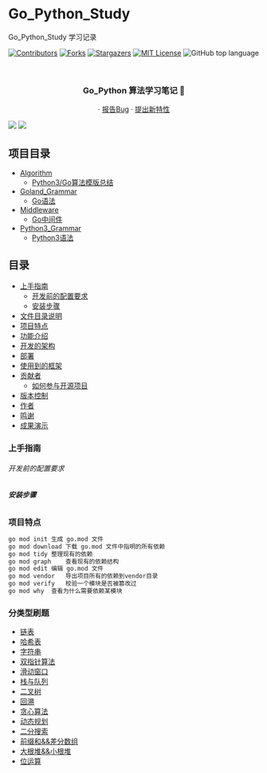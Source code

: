 # Go_Python_Study

Go_Python_Study 学习记录

<!-- PROJECT SHIELDS -->

[![Contributors][contributors-shield]][contributors-url]
[![Forks][forks-shield]][forks-url]
[![Stargazers][stars-shield]][stars-url]
[![MIT License][license-shield]][license-url]
![GitHub top language](https://img.shields.io/github/languages/top/hakusai22/Go_Python_Study?style=for-the-badge)

<!-- PROJECT LOGO -->
<br />



<p align="center">
    <a href="https://github.com/hakusai22/Go_Python_Study/">
    </a>
    <h3 align="center">Go_Python 算法学习笔记 🔞</h3>
  <p align="center">
    ·
    <a href="https://github.com/hakusai22/Go_Python_Study/issues">报告Bug</a>
    ·
    <a href="https://github.com/hakusai22/Go_Python_Study/issues">提出新特性</a>
  </p>


<img src="https://fastly.jsdelivr.net/gh/hakusai22/Go_Python_Study/al.png"/>
<img src="https://fastly.jsdelivr.net/gh/hakusai22/Go_Python_Study/code_language.png"/>

<!-- links -->

[your-project-path]:hakusai22/Go_Python_Study

[contributors-shield]: https://img.shields.io/github/contributors/hakusai22/Go_Python_Study.svg?style=for-the-badge

[contributors-url]: https://github.com/hakusai22/Go_Python_Study/graphs/contributors

[forks-shield]: https://img.shields.io/github/forks/hakusai22/Go_Python_Study.svg?style=for-the-badge

[forks-url]: https://github.com/hakusai22/Go_Python_Study/network/members

[stars-shield]: https://img.shields.io/github/stars/hakusai22/Go_Python_Study.svg?style=for-the-badge

[stars-url]: https://github.com/hakusai22/Go_Python_Study/stargazers

[issues-shield]: https://img.shields.io/github/issues/hakusai22/Go_Python_Study.svg?style=for-the-badge

[issues-url]: https://img.shields.io/github/issues/hakusai22/Go_Python_Study.svg

[license-shield]: https://img.shields.io/github/license/hakusai22/Go_Python_Study.svg?style=for-the-badge

[license-url]: https://github.com/hakusai22/Go_Python_Study/blob/master/LICENSE

[linkedin-shield]: https://img.shields.io/badge/-LinkedIn-black.svg?style=for-the-badge&logo=linkedin&colorB=555

[linkedin-url]: https://linkedin.com/in/xxxx

## 项目目录
- [Algorithm](#Algorithm)
  - [Python3/Go算法模版总结](#算法模版总结)
- [Goland_Grammar](#Goland_Grammar)
  - [Go语法](#Go语法)
- [Middleware](#Middleware)
  - [Go中间件](#Go中间件)
- [Python3_Grammar](#Python3_Grammar)
  - [Python3语法](#Python3语法)

## 目录

- [上手指南](#上手指南)
    - [开发前的配置要求](#开发前的配置要求)
    - [安装步骤](#安装步骤)
- [文件目录说明](#文件目录说明)
- [项目特点](#项目特点)
- [功能介绍](#功能介绍)
- [开发的架构](#开发的架构)
- [部署](#部署)
- [使用到的框架](#使用到的框架)
- [贡献者](#贡献者)
    - [如何参与开源项目](#如何参与开源项目)
- [版本控制](#版本控制)
- [作者](#作者)
- [鸣谢](#鸣谢)
- [成果演示](#成果演示)

### 上手指南

###### 开发前的配置要求

###### **安装步骤**

### 项目特点


```bash
go mod init	生成 go.mod 文件
go mod download	下载 go.mod 文件中指明的所有依赖
go mod tidy	整理现有的依赖
go mod graph	查看现有的依赖结构
go mod edit	编辑 go.mod 文件
go mod vendor	导出项目所有的依赖到vendor目录
go mod verify	校验一个模块是否被篡改过
go mod why	查看为什么需要依赖某模块
```

### 分类型刷题
- [链表](Algorithm/Algorithm_Questions_By_Tags/Data_Structure/Linked_List)
- [哈希表](Algorithm/Algorithm_Questions_By_Tags/Data_Structure/Hash_Table)
- [字符串](https://github.com/hakusai22/Go_Python_Study#字符串)
- [双指针算法](Algorithm/Algorithm_Questions_By_Tags/Data_Structure/Two_Pointer)
- [滑动窗口](Algorithm/Algorithm_Questions_By_Tags/Data_Structure/Sliding_Window)
- [栈与队列](https://github.com/hakusai22/Go_Python_Study#栈与队列)
- [二叉树](Algorithm/Algorithm_Questions_By_Tags/Data_Structure/Binary_Tree)
- [回溯](https://github.com/hakusai22/Go_Python_Study#回溯)
- [贪心算法](https://github.com/hakusai22/Go_Python_Study#贪心算法)
- [动态规划](Algorithm/Algorithm_Questions_By_Tags/Dynamic_Programming)
- [二分搜索](Algorithm/Algorithm_Questions_By_Tags/Data_Structure/Binary_Search/二分查找.md)
- [前缀和&&差分数组](Algorithm/Algorithm_Questions_By_Tags/Data_Structure/Prefix_Sum/前缀和.md)
- [大根堆&&小根堆](Algorithm/Algorithm_Questions_By_Tags/Data_Structure/Heap/堆.md)
- [位运算](Algorithm/Algorithm_Questions_By_Tags/Data_Structure/Bit_Operations/位运算.md)

